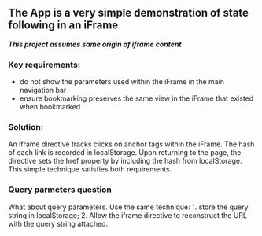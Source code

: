 ## The App is a very simple demonstration of state following in an iFrame
**_This project assumes same origin of iframe content_** 
### Key requirements:
 * do not show the parameters used within the iFrame in the main navigation bar
 * ensure bookmarking preserves the same view in the iFrame that existed when bookmarked
 
### Solution:
 An iframe directive tracks clicks on anchor tags within the iFrame. The hash of each link is recorded in localStorage.
 Upon returning to the page, the directive sets the href property by including the hash from localStorage. This simple
 technique satisfies both requirements.
 
### Query parmeters question
 What about query parameters. Use the same technique: 1. store the query string in localStorage; 2. Allow the iframe
 directive to reconstruct the URL with the query string attached.
 